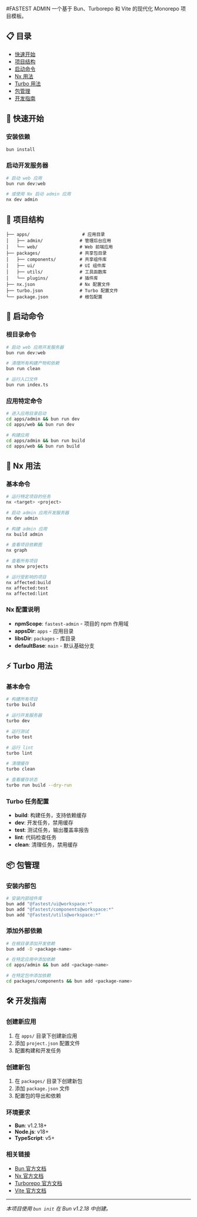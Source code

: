 #FASTEST ADMIN
一个基于 Bun、Turborepo 和 Vite 的现代化 Monorepo 项目模板。

## 📋 目录

- [快速开始](#快速开始)
- [项目结构](#项目结构)
- [启动命令](#启动命令)
- [Nx 用法](#nx-用法)
- [Turbo 用法](#turbo-用法)
- [包管理](#包管理)
- [开发指南](#开发指南)

## 🚀 快速开始

### 安装依赖

```bash
bun install
```

### 启动开发服务器

```bash
# 启动 web 应用
bun run dev:web

# 或使用 Nx 启动 admin 应用
nx dev admin
```

## 📁 项目结构

```
├── apps/                    # 应用目录
│   ├── admin/              # 管理后台应用
│   └── web/                # Web 前端应用
├── packages/               # 共享包目录
│   ├── components/         # 共享组件库
│   ├── ui/                 # UI 组件库
│   ├── utils/              # 工具函数库
│   └── plugins/            # 插件库
├── nx.json                 # Nx 配置文件
├── turbo.json              # Turbo 配置文件
└── package.json            # 根包配置
```

## 🎯 启动命令

### 根目录命令

```bash
# 启动 web 应用开发服务器
bun run dev:web

# 清理所有构建产物和依赖
bun run clean

# 运行入口文件
bun run index.ts
```

### 应用特定命令

```bash
# 进入应用目录启动
cd apps/admin && bun run dev
cd apps/web && bun run dev

# 构建应用
cd apps/admin && bun run build
cd apps/web && bun run build
```

## 🔧 Nx 用法

### 基本命令

```bash
# 运行特定项目的任务
nx <target> <project>

# 启动 admin 应用开发服务器
nx dev admin

# 构建 admin 应用
nx build admin

# 查看项目依赖图
nx graph

# 查看所有项目
nx show projects

# 运行受影响的项目
nx affected:build
nx affected:test
nx affected:lint
```

### Nx 配置说明

- **npmScope**: `fastest-admin` - 项目的 npm 作用域
- **appsDir**: `apps` - 应用目录
- **libsDir**: `packages` - 库目录
- **defaultBase**: `main` - 默认基础分支

## ⚡ Turbo 用法

### 基本命令

```bash
# 构建所有项目
turbo build

# 运行开发服务器
turbo dev

# 运行测试
turbo test

# 运行 lint
turbo lint

# 清理缓存
turbo clean

# 查看缓存状态
turbo run build --dry-run
```

### Turbo 任务配置

- **build**: 构建任务，支持依赖缓存
- **dev**: 开发任务，禁用缓存
- **test**: 测试任务，输出覆盖率报告
- **lint**: 代码检查任务
- **clean**: 清理任务，禁用缓存

## 📦 包管理

### 安装内部包

```bash
# 安装内部组件库
bun add "@fastest/ui@workspace:*"
bun add "@fastest/components@workspace:*"
bun add "@fastest/utils@workspace:*"
```

### 添加外部依赖

```bash
# 在根目录添加开发依赖
bun add -D <package-name>

# 在特定应用中添加依赖
cd apps/admin && bun add <package-name>

# 在特定包中添加依赖
cd packages/components && bun add <package-name>
```

## 🛠 开发指南

### 创建新应用

1. 在 `apps/` 目录下创建新应用
2. 添加 `project.json` 配置文件
3. 配置构建和开发任务

### 创建新包

1. 在 `packages/` 目录下创建新包
2. 添加 `package.json` 文件
3. 配置包的导出和依赖

### 环境要求

- **Bun**: v1.2.18+
- **Node.js**: v18+
- **TypeScript**: v5+

### 相关链接

- [Bun 官方文档](https://bun.sh)
- [Nx 官方文档](https://nx.dev)
- [Turborepo 官方文档](https://turbo.build)
- [Vite 官方文档](https://vitejs.dev)

---

*本项目使用 `bun init` 在 Bun v1.2.18 中创建。*